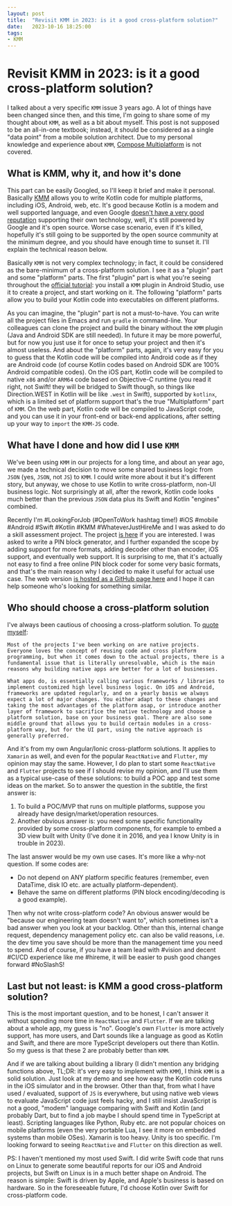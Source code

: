 ```yaml
---
layout: post
title:  "Revisit KMM in 2023: is it a good cross-platform solution?"
date:   2023-10-16 18:25:00
tags:
- KMM
---
```


# Revisit KMM in 2023: is it a good cross-platform solution?

I talked about a very specific `KMM` issue 3 years ago. A lot of things have been changed since then, and this time, I'm going to share some of my thought about `KMM`, as well as a bit about myself. This post is not supposed to be an all-in-one textbook; instead, it should be considered as a single "data point" from a mobile solution architect. Due to my personal knowledge and experience about `KMM`, [Compose Multiplatform](https://www.jetbrains.com/lp/compose-multiplatform/) is not covered.

## What is KMM, why it, and how it's done

This part can be easily Googled, so I'll keep it brief and make it personal. Basically [KMM](https://kotlinlang.org/docs/multiplatform-mobile-getting-started.html) allows you to write Kotlin code for multiple platforms, including iOS, Android, web, etc. It's good because Kotlin is a modem and well supported language, and even Google [doesn't have a very good reputation](https://killedbygoogle.com/) supporting their own technology, well, it's still powered by Google and it's open source. Worse case scenario, even if it's killed, hopefully it's still going to be supported by the open source community at the minimum degree, and you should have enough time to sunset it. I'll explain the technical reason below.

Basically `KMM` is not very complex technology; in fact, it could be considered as the bare-minimum of a cross-platform solution. I see it as a "plugin" part and some "platform" parts. The first "plugin" part is what you're seeing throughout the [official tutorial](https://kotlinlang.org/docs/multiplatform-mobile-setup.html): you install a `KMM` plugin in Android Studio, use it to create a project, and start working on it. The following "platform" parts allow you to build your Kotlin code into executables on different platforms.

As you can imagine, the "plugin" part is not a must-to-have. You can write all the project files in Emacs and run `gradle` in command-line. Your colleagues can clone the project and build the binary without the `KMM` plugin (Java and Android SDK are still needed). In future it may be more powerful, but for now you just use it for once to setup your project and then it's almost useless. And about the "platform" parts, again, it's very easy for you to guess that the Kotlin code will be compiled into Android code as if they are Android code (of course Kotlin codes based on Android SDK are 100% Android compatible codes). On the iOS part, Kotlin code will be compiled to native `x86` and/or `ARM64` code based on Objective-C runtime (you read it right, not Swift! they will be bridged to Swift though, so things like Direction.WEST in Kotlin will be like `.west` in Swift), supported by `kotlinx`, which is a limited set of platform support that's the true "Multiplatform" part of `KMM`. On the web part, Kotlin code will be compiled to JavaScript code, and you can use it in your front-end or back-end applications, after setting up your way to `import` the `KMM-JS` code.

## What have I done and how did I use `KMM`

We've been using `KMM` in our projects for a long time, and about an year ago, we made a technical decision to move some shared business logic from `JSON` (yes, `JSON`, not `JS`) to `KMM`. I could write more about it but it's different story, but anyway, we chose to use Kotlin to write cross-platform, non-UI business logic. Not surprisingly at all, after the rework, Kotlin code looks much better than the previous `JSON` data plus its Swift and Kotlin "engines" combined.

Recently I'm #LookingForJob (#OpenToWork hashtag time!) #iOS #mobile #Android #Swift #Kotlin #KMM #WhateverJustHireMe and I was asked to do a skill assessment project. The project [is here](https://github.com/superarts/KTPinBlock) if you are interested. I was asked to write a PIN block generator, and I further expanded the scope by adding support for more formats, adding decoder other than encoder, iOS support, and eventually web support. It is surprising to me, that it's actually not easy to find a free online PIN block coder for some very basic formats, and that's the main reason why I decided to make it useful for actual use case. The web version [is hosted as a GitHub page here](https://www.superarts.org/KTPinBlock/) and I hope it can help someone who's looking for something similar.

## Who should choose a cross-platform solution

I've always been cautious of choosing a cross-platform solution. To [quote myself](https://github.com/superarts/superarts.github.io/issues/17#issuecomment-1763493580):

```
Most of the projects I've been working on are native projects. Everyone loves the concept of reusing code and cross platform programming, but when it comes down to the actual projects, there is a fundamental issue that is literally unresolvable, which is the main reasons why building native apps are better for a lot of businesses.

What apps do, is essentially calling various frameworks / libraries to implement customized high level business logic. On iOS and Android, frameworks are updated regularly, and on a yearly basis we always expect a lot of major changes. You either adapt to these changes and taking the most advantages of the platform asap, or introduce another layer of framework to sacrifice the native technology and choose a platform solution, base on your business goal. There are also some middle ground that allows you to build certain modules in a cross-platform way, but for the UI part, using the native approach is generally preferred.
```

And it's from my own Angular/Ionic cross-platform solutions. It applies to `Xamarin` as well, and even for the popular `ReactNative` and `Flutter`, my opinion may stay the same. However, I do plan to start some `ReactNative` and `Flutter` projects to see if I should revise my opinion, and I'll use them as a typical use-case of these solutions: to build a POC app and test some ideas on the market. So to answer the question in the subtitle, the first answer is:

1. To build a POC/MVP that runs on multiple platforms, suppose you already have design/market/operation resources.
2. Another obvious answer is: you need some specific functionality provided by some cross-platform components, for example to embed a 3D view built with Unity (I've done it in 2016, and yea I know Unity is in trouble in 2023).

The last answer would be my own use cases. It's more like a why-not question. If some codes are:

- Do not depend on ANY platform specific features (remember, even DataTime, disk IO etc. are actually platform-dependent).
- Behave the same on different platforms (PIN block encoding/decoding is a good example).

Then why not write cross-platform code? An obvious answer would be "because our engineering team doesn't want to", which sometimes isn't a bad answer when you look at your backlog. Other than this, internal change request, dependency management policy etc. can also be valid reasons, i.e. the dev time you save should be more than the management time you need to spend. And of course, if you have a team lead with #vision and decent #CI/CD experience like me #hireme, it will be easier to push good changes forward #NoSlashS!

## Last but not least: is KMM a good cross-platform solution?

This is the most important question, and to be honest, I can't answer it without spending more time in `ReactNative` and `Flutter`. If we are talking about a whole app, my guess is "no". Google's own `Flutter` is more actively support, has more users, and Dart sounds like a language as good as Kotlin and Swift, and there are more TypeScript developers out there than Kotlin. So my guess is that these 2 are probably better than `KMM`.

And if we are talking about building a library (I didn't mention any bridging functions above, TL;DR: it's very easy to implement with `KMM`), I think `KMM` is a solid solution. Just look at my demo and see how easy the Kotlin code runs in the iOS simulator and in the browser. Other than that, from what I have used / evaluated, support of `JS` is everywhere, but using native web views to evaluate JavaScript code just feels hacky, and I still insist JavaScript is not a good, "modem" language comparing with Swift and Kotlin (and probably Dart, but to find a job maybe I should spend time in TypeScript at least). Scripting languages like Python, Ruby etc. are not popular choices on mobile platforms (even the very portable Lua, I see it more on embedded systems than mobile OSes). Xamarin is too heavy. Unity is too specific. I'm looking forward to seeing `ReactNative` and `Flutter` on this direction as well.

PS: I haven't mentioned my most used Swift. I did write Swift code that runs on Linux to generate some beautiful reports for our iOS and Android projects, but Swift on Linux is in a much better shape on Android. The reason is simple: Swift is driven by Apple, and Apple's business is based on hardware. So in the foreseeable future, I'd choose Kotlin over Swift for cross-platform code.